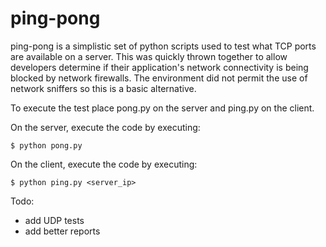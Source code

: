 ping-pong
==============

ping-pong is a simplistic set of python scripts used to test what TCP ports are available on a server.  This was quickly thrown together to allow developers determine if their application's network connectivity is being blocked by network firewalls.  The environment did not permit the use of network sniffers so this is a basic alternative.

To execute the test place pong.py on the server and ping.py on the client.

On the server, execute the code by executing:
```
$ python pong.py
```

On the client, execute the code by executing:
```
$ python ping.py <server_ip>
```

Todo:

* add UDP tests
* add better reports
